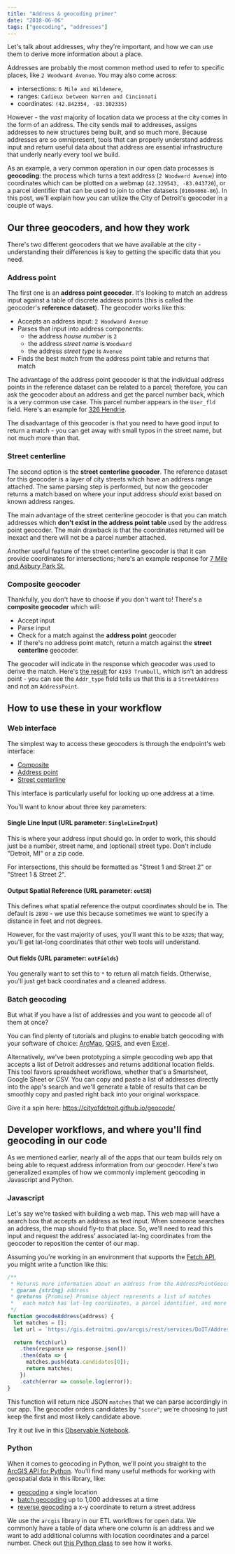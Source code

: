 ```yaml
---
title: "Address & geocoding primer"
date: "2018-06-06"
tags: ["geocoding", "addresses"]
---
```


Let's talk about addresses, why they're important, and how we can use them to derive more information about a place.

Addresses are probably the most common method used to refer to specific places, like `2 Woodward Avenue`. You may also come across:

- intersections: `6 Mile and Wildemere`,
- ranges: `Cadieux between Warren and Cincinnati`
- coordinates: `(42.842354, -83.102335)`

However - the *vast* majority of location data we process at the city comes in the form of an address. The city sends mail to addresses, assigns addresses to new structures being built, and so much more. Because addresses are so omnipresent, tools that can properly understand address input and return useful data about that address are essential infrastructure that underly nearly every tool we build.

As an example, a very common operation in our open data processes is __geocoding__: the process which turns a text address (`2 Woodward Avenue`) into coordinates which can be plotted on a webmap (`42.329543, -83.043720`), or a parcel identifier that can be used to join to other datasets (`01004068-86`). In this post, we'll explain how you can utilize the City of Detroit's geocoder in a couple of ways.

## Our three geocoders, and how they work

There's two different geocoders that we have available at the city - understanding their differences is key to getting the specific data that you need.

### Address point

The first one is an __address point geocoder__. It's looking to match an address input against a table of discrete address points (this is called the geocoder's __reference dataset__). The geocoder works like this:

- Accepts an address input: `2 Woodward Avenue`
- Parses that input into address components:
  - the address *house number* is `2`
  - the address *street name* is `Woodward`
  - the address *street type* is `Avenue`
- Finds the best match from the address point table and returns that match

The advantage of the address point geocoder is that the individual address points in the reference dataset can be related to a parcel; therefore, you can ask the geocoder about an address and get the parcel number back, which is a very common use case. This parcel number appears in the `User_fld` field. Here's an example for [326 Hendrie](https://gis.detroitmi.gov/arcgis/rest/services/DoIT/AddressPointGeocoder/GeocodeServer/findAddressCandidates?Street=&ZIP=&Single+Line+Input=326+Hendrie&category=&outFields=*&maxLocations=&outSR=4326&searchExtent=&location=&distance=&magicKey=&f=html).

The disadvantage of this geocoder is that you need to have good input to return a match - you can get away with small typos in the street name, but not much more than that.

### Street centerline

The second option is the __street centerline geocoder__. The reference dataset for this geocoder is a layer of city streets which have an address range attached. The same parsing step is performed, but now the geocoder returns a match based on where your input address *should* exist based on known address ranges.

The main advantage of the street centerline geocoder is that you can match addresses which __don't exist in the address point table__ used by the address point geocoder. The main drawback is that the coordinates returned will be inexact and there will not be a parcel number attached.

Another useful feature of the street centerline geocoder is that it can provide coordinates for intersections; here's an example response for [7 Mile and Asbury Park St.](http://gis.detroitmi.gov/arcgis/rest/services/DoIT/StreetCenterlineGeocoder/GeocodeServer/findAddressCandidates?Street=&City=&ZIP=&Single+Line+Input=7+Mile+and+Asbury+Park&category=&outFields=*&maxLocations=&outSR=4326&searchExtent=&location=&distance=&magicKey=&f=html)

### Composite geocoder

Thankfully, you don't have to choose if you don't want to! There's a __composite geocoder__ which will:

- Accept input
- Parse input
- Check for a match against the __address point__ geocoder
- If there's no address point match, return a match against the __street centerline__ geocoder.

The geocoder will indicate in the response which geocoder was used to derive the match. Here's [the result](https://gis.detroitmi.gov/arcgis/rest/services/DoIT/CompositeGeocoder/GeocodeServer/findAddressCandidates?Street=&City=&ZIP=&SingleLine=4193+trumbull&category=&outFields=*&maxLocations=&outSR=4326&searchExtent=&location=&distance=&magicKey=&f=html) for `4193 Trumbull`, which isn't an address point - you can see the `Addr_type` field tells us that this is a `StreetAddress` and not an `AddressPoint`.

## How to use these in your workflow

### Web interface

The simplest way to access these geocoders is through the endpoint's web interface:

- [Composite](https://gis.detroitmi.gov/arcgis/rest/services/DoIT/AddressPointGeocoder/GeocodeServer/findAddressCandidates)
- [Address point](https://gis.detroitmi.gov/arcgis/rest/services/DoIT/AddressPointGeocoder/GeocodeServer/findAddressCandidates)
- [Street centerline](https://gis.detroitmi.gov/arcgis/rest/services/DoIT/AddressPointGeocoder/GeocodeServer/findAddressCandidates)

This interface is particularly useful for looking up one address at a time.

You'll want to know about three key parameters:

#### Single Line Input (URL parameter: `SingleLineInput`)
This is where your address input should go. In order to work, this should just be a number, street name, and (optional) street type. Don't include "Detroit, MI" or a zip code.

For intersections, this should be formatted as "Street 1 and Street 2" or "Street 1 & Street 2".

#### Output Spatial Reference (URL parameter: `outSR`)
This defines what spatial reference the output coordinates should be in. The default is `2898` - we use this because sometimes we want to specify a distance in feet and not degrees.

However, for the vast majority of uses, you'll want this to be `4326`; that way, you'll get lat-long coordinates that other web tools will understand.

#### Out fields (URL parameter: `outFields`)
You generally want to set this to `*` to return all match fields. Otherwise, you'll just get back coordinates and a cleaned address.

### Batch geocoding

But what if you have a list of addresses and you want to geocode all of them at once?

You can find plenty of tutorials and plugins to enable batch geocoding with your software of choice: [ArcMap](http://desktop.arcgis.com/en/arcmap/10.3/guide-books/geocoding/geocoding-a-table-of-addresses-in-arcmap.htm), [QGIS](https://www.gislounge.com/how-to-geocode-addresses-using-qgis/), and even [Excel](http://grindgis.com/software/microsoft-excel/geocoding-excel-and-google).

Alternatively, we've been prototyping a simple geocoding web app that accepts a list of Detroit addresses and returns additional location fields. This tool favors spreadsheet workflows, whether that's a Smartsheet, Google Sheet or CSV. You can copy and paste a list of addresses directly into the app's search and we'll generate a table of results that can be smoothly copy and pasted right back into your original workspace.

Give it a spin here: https://cityofdetroit.github.io/geocode/

## Developer workflows, and where you'll find geocoding in our code

As we mentioned earlier, nearly all of the apps that our team builds rely on being able to request address information from our geocoder. Here's two generalized examples of how we commonly implement geocoding in Javascript and Python.

### Javascript

Let's say we're tasked with building a web map. This web map will have a search box that accepts an address as text input. When someone searches an address, the map should fly-to that place. So, we'll need to read this input and request the address' associated lat-lng coordinates from the geocoder to reposition the center of our map.

Assuming you're working in an environment that supports the [Fetch API](https://developer.mozilla.org/en-US/docs/Web/API/Fetch_API), you might write a function like this:

```js
/**
 * Returns more information about an address from the AddressPointGeocoder
 * @param {string} address
 * @returns {Promise} Promise object represents a list of matches 
 *   each match has lat-lng coordinates, a parcel identifier, and more
 */
function geocodeAddress(address) { 
  let matches = [];
  let url = `https://gis.detroitmi.gov/arcgis/rest/services/DoIT/AddressPointGeocoder/GeocodeServer/findAddressCandidates?  Single+Line+Input=${address}&outSR=4326&outFields=*&f=pjson`;
  
  return fetch(url)
    .then(response => response.json())
    .then(data => {
      matches.push(data.candidates[0]);
      return matches;
    })
    .catch(error => console.log(error));
}
```

This function will return nice JSON `matches` that we can parse accordingly in our app. The geocoder orders candidates by `"score"`; we're choosing to just keep the first and most likely candidate above.

Try it out live in this [Observable Notebook](https://beta.observablehq.com/@jessicamcinchak/geocoding-blog-example).

### Python

When it comes to geocoding in Python, we'll point you straight to the [ArcGIS API for Python](https://developers.arcgis.com/python/). You'll find many useful methods for working with geospatial data in this library, like:
- [geocoding](https://developers.arcgis.com/python/guide/understanding-the-geocode-function/) a single location
- [batch geocoding](https://developers.arcgis.com/python/guide/batch-geocoding/) up to 1,000 addresses at a time
- [reverse geocoding](https://developers.arcgis.com/python/guide/reverse-geocoding/) a x-y coordinate to return a street address

We use the `arcgis` library in our ETL workflows for open data. We commonly have a table of data where one column is an address and we want to add additional columns with location coordinates and a parcel number. Check out [this Python class](https://github.com/CityOfDetroit/etl/blob/master/etl/geocode.py) to see how it works.
